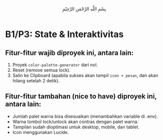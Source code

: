 <center>بِسْمِ اللَّهِ الرَّحْمَنِ الرَّحِيْمِ</center>
<br />

# B1/P3: State & Interaktivitas

## Fitur-fitur wajib diproyek ini, antara lain:
1. Proyek `color-palette-generator` dari nol.
2. Reset (remove semua lock).
3. Salin ke Clipboard (apabila sukses akan tampil `icon + pesan`, dan akan hilang setelah 2 detik).

## Fitur-fitur tambahan (nice to have) diproyek ini, antara lain:
- Jumlah palet warna bisa disesuaikan (menambahkan variable di .env).
- Warna tombol lock/unlock akan contras dengan palet warna.
- Tampilan sudah dioptimasi untuk desktop, mobile, dan tablet.
- Icon menggunakan Lucide.
